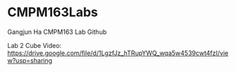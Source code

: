 # CMPM163Labs
Gangjun Ha CMPM163 Lab Github

Lab 2 Cube Video:
https://drive.google.com/file/d/1LgzfJz_hTRupYWQ_wqa5w4539cwt4fzI/view?usp=sharing
